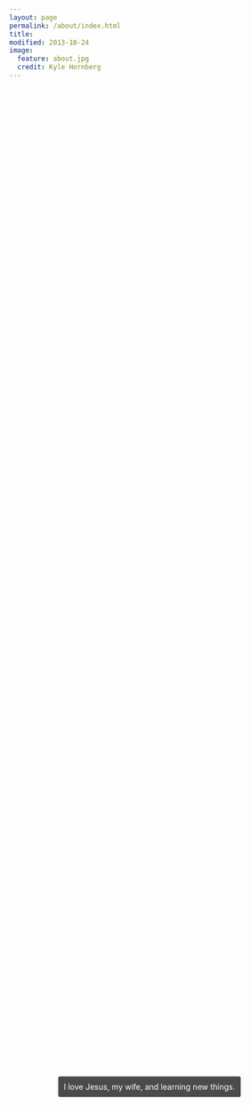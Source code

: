 ```yaml
---
layout: page
permalink: /about/index.html
title:
modified: 2013-10-24
image:
  feature: about.jpg
  credit: Kyle Hornberg
---
```


<p style="
    text-align: center;
    margin: auto;
    position: absolute;
    top: 0;
    left: 0;
    bottom: 0;
    right: 0;
    height: 0;
"><span style="
    color: white;
    background: rgba(0, 0, 0, 0.7);
    padding: 10px;
    border-radius: 3px;
">I love Jesus, my wife, and learning new things.</span></p>